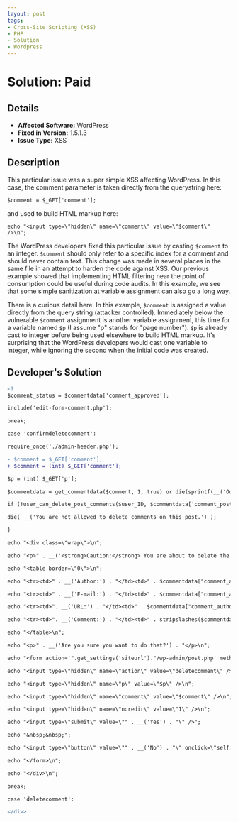 ```yaml
---
layout: post
tags:
- Cross-Site Scripting (XSS)
- PHP
- Solution
- Wordpress
---
```


# Solution: Paid

## Details

* __Affected Software:__ WordPress
* __Fixed in Version:__  1.5.1.3
* __Issue Type:__ XSS

## Description

This particular issue was a super simple XSS affecting WordPress. In this case, the comment parameter is taken directly from the querystring here:

```
$comment = $_GET['comment'];
```

and used to build HTML markup here:

```
echo "<input type=\"hidden\" name=\"comment\" value=\"$comment\" />\n";
```

The WordPress developers fixed this particular issue by casting `$comment` to an integer. `$comment` should only refer to a specific index for a comment and should never contain text. This change was made in several places in the same file in an attempt to harden the code against XSS. Our previous example showed that implementing HTML filtering near the point of consumption could be useful during code audits. In this example, we see that some simple sanitization at variable assignment can also go a long way.

There is a curious detail here. In this example, `$comment` is assigned a value directly from the query string (attacker controlled). Immediately below the vulnerable `$comment` assignment is another variable assignment, this time for a variable named `$p` (I assume "p" stands for "page number"). `$p` is already cast to integer before being used elsewhere to build HTML markup. It's surprising that the WordPress developers would cast one variable to integer, while ignoring the second when the initial code was created.

## Developer's Solution

```diff
<?
$comment_status = $commentdata['comment_approved'];

include('edit-form-comment.php');

break;

case 'confirmdeletecomment':

require_once('./admin-header.php');

- $comment = $_GET['comment'];
+ $comment = (int) $_GET['comment'];

$p = (int) $_GET['p'];

$commentdata = get_commentdata($comment, 1, true) or die(sprintf(__('Oops, no comment with this ID. <a href="%s">Go back</a>!'), 'edit.php'));

if (!user_can_delete_post_comments($user_ID, $commentdata['comment_post_ID'])) {

die( __('You are not allowed to delete comments on this post.') );

}

echo "<div class=\"wrap\">\n";

echo "<p>" . __('<strong>Caution:</strong> You are about to delete the following comment:') . "</p>\n";

echo "<table border=\"0\">\n";

echo "<tr><td>" . __('Author:') . "</td><td>" . $commentdata["comment_author"] . "</td></tr>\n";

echo "<tr><td>" . __('E-mail:') . "</td><td>" . $commentdata["comment_author_email"] . "</td></tr>\n";

echo "<tr><td>". __('URL:') . "</td><td>" . $commentdata["comment_author_url"] . "</td></tr>\n";

echo "<tr><td>". __('Comment:') . "</td><td>" . stripslashes($commentdata["comment_content"]) . "</td></tr>\n";

echo "</table>\n";

echo "<p>" . __('Are you sure you want to do that?') . "</p>\n";

echo "<form action='".get_settings('siteurl')."/wp-admin/post.php' method='get'>\n";

echo "<input type=\"hidden\" name=\"action\" value=\"deletecomment\" />\n";

echo "<input type=\"hidden\" name=\"p\" value=\"$p\" />\n";

echo "<input type=\"hidden\" name=\"comment\" value=\"$comment\" />\n";

echo "<input type=\"hidden\" name=\"noredir\" value=\"1\" />\n";

echo "<input type=\"submit\" value=\"" . __('Yes') . "\" />";

echo "&nbsp;&nbsp;";

echo "<input type=\"button\" value=\"" . __('No') . "\" onclick=\"self.location='". get_settings('siteurl') ."/wp-admin/edit.php?p=$p&c=1#comments';\" />\n";

echo "</form>\n";

echo "</div>\n";

break;

case 'deletecomment':

</div>
```
